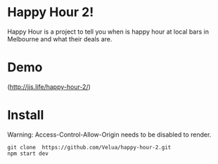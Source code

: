 # Happy Hour 2!
Happy Hour is a project to tell you when is happy hour at local bars in Melbourne and what their deals are.

# Demo
(http://jjs.life/happy-hour-2/)

# Install
Warning: Access-Control-Allow-Origin needs to be disabled to render.


    git clone  https://github.com/Velua/happy-hour-2.git
    npm start dev
